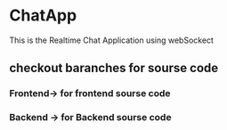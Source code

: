 # ChatApp
This is the Realtime Chat Application using webSockect

## checkout baranches for sourse code
### Frontend-> for frontend sourse code 
### Backend -> for Backend sourse code

